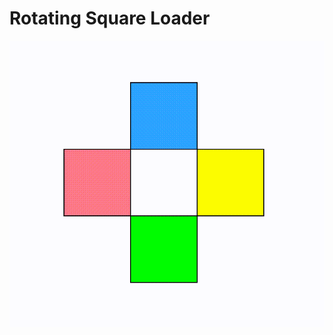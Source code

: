 # Rotating Square Loader

![alt Rotating Square Loader](images/Rotating_Square_Loader.gif "Rotating Square Loader")